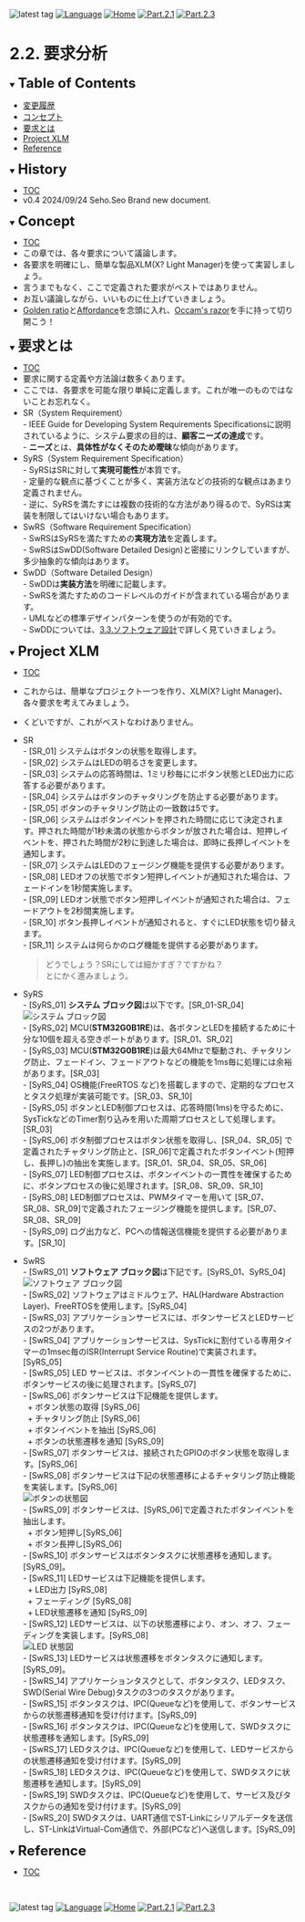 ![latest tag](https://img.shields.io/github/v/tag/gtuja/CSC_MS.svg?color=brightgreen)
[![Language](https://img.shields.io/badge/%E8%A8%80%E8%AA%9E-English-brightgreen)](https://github.com/gtuja/CSC_MS/blob/main/Part2/2.RequirementAnalysis_en.md)
[![Home](https://img.shields.io/badge/Home-Readme-brightgreen)](https://github.com/gtuja/CSC_MS/blob/main/README.md)
[![Part.2.1](https://img.shields.io/badge/Prev-Part.2.1-brightgreen)](https://github.com/gtuja/CSC_MS/blob/main/Part2/1.WorFlowOnGithub.md)
[![Part.2.3](https://img.shields.io/badge/Next-Part.2.3-brightgreen)](https://github.com/gtuja/CSC_MS/blob/main/Part2/3.SoftwareDesign.md)

# 2.2. 要求分析

<div id="toc"></div>
<details open>
<summary><font size="5"><b>Table of Contents</b></font></summary>

- [変更履歴](#history)
- [コンセプト](#Concept)
- [要求とは](#what_is_requirements)
- [Project XLM](#project_xlm)
- [Reference](#Reference)

</details>

<div id="history"></div>
<details open>
<summary><font size="5"><b>History</b></font></summary> 

- [TOC](#toc)
- v0.4 2024/09/24 Seho.Seo Brand new document.

</details>

<div id="Concept"></div>
<details open>
<summary><font size="5"><b>Concept</b></font></summary>

- [TOC](#toc)
- この章では、各々要求について議論します。
- 各要求を明確にし、簡単な製品XLM(X? Light Manager)を使って実習しましょう。 
- 言うまでもなく、ここで定義された要求がベストではありません。
- お互い議論しながら、いいものに仕上げていきましょう。
- [Golden ratio](https://en.m.wikipedia.org/wiki/Golden_ratio)と[Affordance](https://en.m.wikipedia.org/wiki/Affordance)を念頭に入れ、[Occam's razor](https://en.m.wikipedia.org/wiki/Occam%27s_razor)を手に持って切り開こう！

</details>

<div id="what_is_requirements"></div>
<details open>
<summary><font size="5"><b>要求とは</b></font></summary>

- [TOC](#toc)
- 要求に関する定義や方法論は数多くあります。
- ここでは、各要求を可能な限り単純に定義します。これが唯一のものではないことお忘れなく。
- SR（System Requirement）<br>
\- IEEE Guide for Developing System Requirements Specificationsに説明されているように、システム要求の目的は、**顧客ニーズの達成**です。<br>
\- **ニーズ**とは、**具体性がなくそのため曖昧**な傾向があります。<br>
- SyRS（System Requirement Specification）<br>
\- SyRSはSRに対して**実現可能性**が本質です。<br>
\- 定量的な観点に基づくことが多く、実装方法などの技術的な観点はあまり定義されません。<br>
\- 逆に、SyRSを満たすには複数の技術的な方法があり得るので、SyRSは実装を制限してはいけない場合もあります。<br>
- SwRS（Software Requirement Specification）<br>
\- SwRSはSyRSを満たすための**実現方法**を定義します。<br>
\- SwRSはSwDD(Software Detailed Design)と密接にリンクしていますが、多少抽象的な傾向はあります。<br>
- SwDD（Software Detailed Design）<br>
\- SwDDは**実装方法**を明確に記載します。<br>
\- SwRSを満たすためのコードレベルのガイドが含まれている場合があります。<br>
\- UMLなどの標準デザインパターンを使うのが有効的です。<br>
\- SwDDについては、[3.3.ソフトウェア設計](https://github.com/gtuja/CSC_MS/blob/main/Part2/3.SoftwareDesign.md)で詳しく見ていきましょう。
</details>

<div id="project_xlm"></div>
<details open>
<summary><font size="5"><b>Project XLM</b></font></summary>

- [TOC](#toc)
- これからは、簡単なプロジェクト一つを作り、XLM(X? Light Manager)、各々要求を考えてみましょう。<br>
- くどいですが、これがベストなわけありません。<br>
- SR<br>
\- [SR_01] システムはボタンの状態を取得します。<br>
\- [SR_02] システムはLEDの明るさを変更します。<br>
\- [SR_03] システムの応答時間は、1ミリ秒毎ににボタン状態とLED出力に応答する必要があります。<br>
\- [SR_04] システムはボタンのチャタリングを防止する必要があります。<br>
\- [SR_05] ボタンのチャタリング防止の一致数は5です。<br>
\- [SR_06] システムはボタンイベントを押された時間に応じて決定されます。押された時間が1秒未満の状態からボタンが放された場合は、短押しイベントを、押された時間が2秒に到達した場合は、即時に長押しイベントを通知します。<br>
\- [SR_07] システムはLEDのフェージング機能を提供する必要があります。<br>
\- [SR_08] LEDオフの状態でボタン短押しイベントが通知された場合は、フェードインを1秒間実施します。<br>
\- [SR_09] LEDオン状態でボタン短押しイベントが通知された場合は、フェードアウトを2秒間実施します。<br>
\- [SR_10] ボタン長押しイベントが通知されると、すぐにLED状態を切り替えます。<br>
\- [SR_11] システムは何らかのログ機能を提供する必要があります。<br>
  > どうでしょう？SRにしては細かすぎ？ですかね？<br>
  > とにかく進みましょう。

- SyRS<br>
\- [SyRS_01] **システム ブロック図**は以下です。[SR_01-SR_04]<br>
![システム ブロック図](https://github.com/gtuja/CSC_MS/blob/main/Resources/Part2/Part2_XLM_BlockDiagram.drawio.png)<br>
\- [SyRS_02] MCU(**STM32G0B1RE**)は、各ボタンとLEDを接続するために十分な10個を超える空きポートがあります。[SR_01、SR_02]<br> 
\- [SyRS_03] MCU(**STM32G0B1RE**)は最大64Mhzで駆動され、チャタリング防止、フェードイン、フェードアウトなどの機能を1ms毎に処理には余裕があります。[SR_03]<br>
\- [SyRS_04] OS機能(FreeRTOS など)を搭載しますので、定期的なプロセスとタスク処理が実装可能です。[SR_03、SR_10]<br>
\- [SyRS_05] ボタンとLED制御プロセスは、応答時間(1ms)を守るために、SysTickなどのTimer割り込みを用いた周期プロセスとして処理します。[SR_03]<br>
\- [SyRS_06] ボタ制御プロセスはボタン状態を取得し、[SR_04、SR_05] で定義されたチャタリング防止と、[SR_06]で定義されたボタンイベント(短押し、長押し)の抽出を実施します。[SR_01、SR_04、SR_05、SR_06]<br>
\- [SyRS_07] LED制御プロセスは、ボタンイベントの一貫性を確保するために、ボタンプロセスの後に処理されます。[SR_08、SR_09、SR_10]<br>
\- [SyRS_08] LED制御プロセスは、PWMタイマーを用いて [SR_07、SR_08、SR_09]で定義されたフェージング機能を提供します。[SR_07、SR_08、SR_09]<br>
\- [SyRS_09] ログ出力など、PCへの情報送信機能を提供する必要があります。[SR_10]<br>
- SwRS<br>
\- [SwRS_01] **ソフトウェア ブロック図**は下記です。[SyRS_01、SyRS_04]<br>
![ソフトウェア ブロック図](https://github.com/gtuja/CSC_MS/blob/main/Resources/Part2/Part2_XLM_BlockDiagram_Software.drawio.png)<br>
\- [SwRS_02] ソフトウェアはミドルウェア、HAL(Hardware Abstraction Layer)、FreeRTOSを使用します。[SyRS_04]<br>
\- [SwRS_03] アプリケーションサービスには、ボタンサービスとLEDサービスの2つがあります。<br>
\- [SwRS_04] アプリケーションサービスは、SysTickに割付ている専用タイマーの1msec毎のISR(Interrupt Service Routine)で実装されます。[SyRS_05]<br>
\- [SwRS_05] LED サービスは、ボタンイベントの一貫性を確保するために、ボタンサービスの後に処理されます。[SyRS_07]<br>
\- [SwRS_06] ボタンサービスは下記機能を提供します。<br>
&nbsp;&nbsp;\+ ボタン状態の取得 [SyRS_06]<br>
&nbsp;&nbsp;\+ チャタリング防止 [SyRS_06]<br>
&nbsp;&nbsp;\+ ボタンイベントを抽出 [SyRS_06]<br>
&nbsp;&nbsp;\+ ボタンの状態遷移を通知 [SyRS_09]<br>
\- [SwRS_07] ボタンサービスは、接続されたGPIOのボタン状態を取得します。[SyRS_06]<br>
\- [SwRS_08] ボタンサービスは下記の状態遷移によるチャタリング防止機能を実装します。[SyRS_06]<br>
![ボタンの状態図](https://github.com/gtuja/CSC_MS/blob/main/Resources/Part2/Part2_XLM_StateDiagram_Button.drawio.png)<br>
\- [SwRS_09] ボタンサービスは、[SyRS_06]で定義されたボタンイベントを抽出します。<br>
&nbsp;&nbsp;\+ ボタン短押し[SyRS_06]<br>
&nbsp;&nbsp;\+ ボタン長押し[SyRS_06]<br>
\- [SwRS_10] ボタンサービスはボタンタスクに状態遷移を通知します。[SyRS_09]。<br>
\- [SwRS_11] LEDサービスは下記機能を提供します。<br>
&nbsp;&nbsp;\+ LED出力 [SyRS_08]<br>
&nbsp;&nbsp;\+ フェーディング [SyRS_08]<br>
&nbsp;&nbsp;\+ LED状態遷移を通知 [SyRS_09]<br>
\- [SwRS_12] LEDサービスは、以下の状態遷移により、オン、オフ、フェーディングを実装します。[SyRS_08]<br>
![LED 状態図](https://github.com/gtuja/CSC_MS/blob/main/Resources/Part2/Part2_XLM_StateDiagram_LED.drawio.png)<br>
\- [SwRS_13] LEDサービスは状態遷移をボタンタスクに通知します。[SyRS_09]。<br>
\- [SwRS_14] アプリケーションタスクとして、ボタンタスク、LEDタスク、SWD(Serial Wire Debug)タスクの3つのタスクがあります。<br>
\- [SwRS_15] ボタンタスクは、IPC(Queueなど)を使用して、ボタンサービスからの状態遷移通知を受け付けます。[SyRS_09]<br>
\- [SwRS_16] ボタンタスクは、IPC(Queueなど)を使用して、SWDタスクに状態遷移を通知します。[SyRS_09]<br>
\- [SwRS_17] LEDタスクは、IPC(Queueなど)を使用して、LEDサービスからの状態遷移通知を受け付けます。[SyRS_09]<br>
\- [SwRS_18] LEDタスクは、IPC(Queueなど)を使用して、SWDタスクに状態遷移を通知します。[SyRS_09]<br>
\- [SwRS_19] SWDタスクは、IPC(Queueなど)を使用して、サービス及びタスクからの通知を受け付けます。[SyRS_09]<br>
\- [SwRS_20] SWDタスクは、UART通信でST-Linkにシリアルデータを送信し、ST-LinkはVirtual-Com通信で、外部(PCなど)へ送信します。[SyRS_09]<br>

</details>

<div id="Reference"></div>
<details open>
<summary><font size="5"><b>Reference</b></font></summary>

- [TOC](#toc)

</details>
<br>

![latest tag](https://img.shields.io/github/v/tag/gtuja/CSC_MS.svg?color=brightgreen)
[![Language](https://img.shields.io/badge/%E8%A8%80%E8%AA%9E-English-brightgreen)](https://github.com/gtuja/CSC_MS/blob/main/Part2/2.RequirementAnalysis_en.md)
[![Home](https://img.shields.io/badge/Home-Readme-brightgreen)](https://github.com/gtuja/CSC_MS/blob/main/README.md)
[![Part.2.1](https://img.shields.io/badge/Prev-Part.2.1-brightgreen)](https://github.com/gtuja/CSC_MS/blob/main/Part2/1.WorFlowOnGithub.md)
[![Part.2.3](https://img.shields.io/badge/Next-Part.2.3-brightgreen)](https://github.com/gtuja/CSC_MS/blob/main/Part2/3.SoftwareDesign.md)